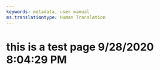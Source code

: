 ```yaml
---
keywords: metadata, user manual
ms.translationtype: Human Translation
---
```

# this is a test page 9/28/2020 8:04:29 PM